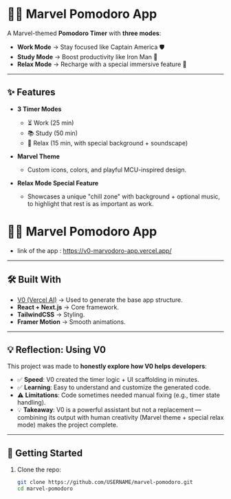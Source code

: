 # 🦸‍♂️ Marvel Pomodoro App

A Marvel-themed **Pomodoro Timer** with **three modes**:
- **Work Mode** → Stay focused like Captain America 🛡️
- **Study Mode** → Boost productivity like Iron Man 🤖
- **Relax Mode** → Recharge with a special immersive feature 🌌

---

## ✨ Features
- **3 Timer Modes**  
  - ⏳ Work (25 min)  
  - 📚 Study (50 min)  
  - 🌙 Relax (15 min, with special background + soundscape)  

- **Marvel Theme**  
  - Custom icons, colors, and playful MCU-inspired design.  

- **Relax Mode Special Feature**  
  - Showcases a unique "chill zone" with background + optional music, to highlight that rest is as important as work.
 
# 🦸‍♂️ Marvel Pomodoro App 
  - link of the app : https://v0-marvodoro-app.vercel.app/

---

## 🛠️ Built With
- [V0 (Vercel AI)](https://v0.dev) → Used to generate the base app structure.  
- **React + Next.js** → Core framework.  
- **TailwindCSS** → Styling.  
- **Framer Motion** → Smooth animations.  

---

## 💡 Reflection: Using V0
This project was made to **honestly explore how V0 helps developers**:
- ✅ **Speed**: V0 created the timer logic + UI scaffolding in minutes.  
- ✅ **Learning**: Easy to understand and customize the generated code.  
- ⚠️ **Limitations**: Code sometimes needed manual fixing (e.g., timer state handling).  
- 💡 **Takeaway**: V0 is a powerful assistant but not a replacement — combining its output with human creativity (Marvel theme + special relax mode) makes the project complete.  

---

## 🚀 Getting Started

1. Clone the repo:
   ```bash
   git clone https://github.com/USERNAME/marvel-pomodoro.git
   cd marvel-pomodoro

